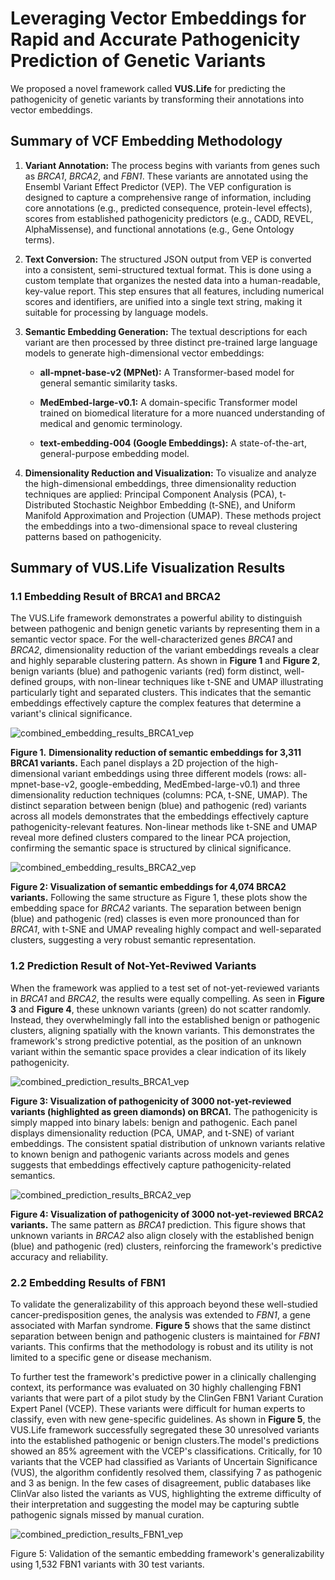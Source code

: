 # **Leveraging Vector Embeddings for Rapid and Accurate Pathogenicity Prediction of Genetic Variants**

We proposed a novel framework called **VUS.Life** for predicting the pathogenicity of genetic variants by transforming their annotations into vector embeddings.

## **Summary of VCF Embedding Methodology**

1. **Variant Annotation:** The process begins with variants from genes such as *BRCA1*, *BRCA2*, and *FBN1*. These variants are annotated using the Ensembl Variant Effect Predictor (VEP). The VEP configuration is designed to capture a comprehensive range of information, including core annotations (e.g., predicted consequence, protein-level effects), scores from established pathogenicity predictors (e.g., CADD, REVEL, AlphaMissense), and functional annotations (e.g., Gene Ontology terms).

2. **Text Conversion:** The structured JSON output from VEP is converted into a consistent, semi-structured textual format. This is done using a custom template that organizes the nested data into a human-readable, key-value report. This step ensures that all features, including numerical scores and identifiers, are unified into a single text string, making it suitable for processing by language models.

3. **Semantic Embedding Generation:** The textual descriptions for each variant are then processed by three distinct pre-trained large language models to generate high-dimensional vector embeddings:

   - **all-mpnet-base-v2 (MPNet):** A Transformer-based model for general semantic similarity tasks.

   - **MedEmbed-large-v0.1:** A domain-specific Transformer model trained on biomedical literature for a more nuanced understanding of medical and genomic terminology.

   - **text-embedding-004 (Google Embeddings):** A state-of-the-art, general-purpose embedding model.

4. **Dimensionality Reduction and Visualization:** To visualize and analyze the high-dimensional embeddings, three dimensionality reduction techniques are applied: Principal Component Analysis (PCA), t-Distributed Stochastic Neighbor Embedding (t-SNE), and Uniform Manifold Approximation and Projection (UMAP). These methods project the embeddings into a two-dimensional space to reveal clustering patterns based on pathogenicity.

## **Summary of VUS.Life Visualization Results**

### 1.1 Embedding Result of BRCA1 and BRCA2

The VUS.Life framework demonstrates a powerful ability to distinguish between pathogenic and benign genetic variants by representing them in a semantic vector space. For the well-characterized genes *BRCA1* and *BRCA2*, dimensionality reduction of the variant embeddings reveals a clear and highly separable clustering pattern. As shown in **Figure 1** and **Figure 2**, benign variants (blue) and pathogenic variants (red) form distinct, well-defined groups, with non-linear techniques like t-SNE and UMAP illustrating particularly tight and separated clusters. This indicates that the semantic embeddings effectively capture the complex features that determine a variant's clinical significance.

![combined_embedding_results_BRCA1_vep](../Results/assets/combined_embedding_results_BRCA1_vep.png)

**Figure 1.** **Dimensionality reduction of semantic embeddings for 3,311 BRCA1 variants.** Each panel displays a 2D projection of the high-dimensional variant embeddings using three different models (rows: all-mpnet-base-v2, google-embedding, MedEmbed-large-v0.1) and three dimensionality reduction techniques (columns: PCA, t-SNE, UMAP). The distinct separation between benign (blue) and pathogenic (red) variants across all models demonstrates that the embeddings effectively capture pathogenicity-relevant features. Non-linear methods like t-SNE and UMAP reveal more defined clusters compared to the linear PCA projection, confirming the semantic space is structured by clinical significance.

![combined_embedding_results_BRCA2_vep](../Results/assets/combined_embedding_results_BRCA2_vep.png)

**Figure 2: Visualization of semantic embeddings for 4,074 BRCA2 variants.** Following the same structure as Figure 1, these plots show the embedding space for *BRCA2* variants. The separation between benign (blue) and pathogenic (red) classes is even more pronounced than for *BRCA1*, with t-SNE and UMAP revealing highly compact and well-separated clusters, suggesting a very robust semantic representation.



### 1.2 Prediction Result of Not-Yet-Reviwed Variants

When the framework was applied to a test set of not-yet-reviewed variants in *BRCA1* and *BRCA2*, the results were equally compelling. As seen in **Figure 3** and **Figure 4**, these unknown variants (green) do not scatter randomly. Instead, they overwhelmingly fall into the established benign or pathogenic clusters, aligning spatially with the known variants. This demonstrates the framework's strong predictive potential, as the position of an unknown variant within the semantic space provides a clear indication of its likely pathogenicity.

![combined_prediction_results_BRCA1_vep](../Results/assets/combined_prediction_results_BRCA1_vep.png)

**Figure 3: Visualization of pathogenicity of 3000 not-yet-reviewed variants (highlighted as green diamonds) on BRCA1.** The pathogenicity is simply mapped into binary labels: benign and pathogenic. Each panel displays dimensionality reduction (PCA, UMAP, and t-SNE) of variant embeddings. The consistent spatial distribution of unknown variants relative to known benign and pathogenic variants across models and genes suggests that embeddings effectively capture pathogenicity-related semantics.

![combined_prediction_results_BRCA2_vep](../Results/assets/combined_prediction_results_BRCA2_vep.png)

**Figure 4: Visualization of pathogenicity of 3000 not-yet-reviewed BRCA2 variants.** The same pattern as *BRCA1* prediction. This figure shows that unknown variants in *BRCA2* also align closely with the established benign (blue) and pathogenic (red) clusters, reinforcing the framework's predictive accuracy and reliability.



### 2.2 Embedding Results of FBN1

To validate the generalizability of this approach beyond these well-studied cancer-predisposition genes, the analysis was extended to *FBN1*, a gene associated with Marfan syndrome. **Figure 5** shows that the same distinct separation between benign and pathogenic clusters is maintained for *FBN1* variants. This confirms that the methodology is robust and its utility is not limited to a specific gene or disease mechanism.

To further test the framework's predictive power in a clinically challenging context, its performance was evaluated on 30 highly challenging FBN1 variants that were part of a pilot study by the ClinGen FBN1 Variant Curation Expert Panel (VCEP). These variants were difficult for human experts to classify, even with new gene-specific guidelines. As shown in **Figure 5**, the VUS.Life framework successfully segregated these 30 unresolved variants into the established pathogenic or benign clusters.The model's predictions showed an 85% agreement with the VCEP's classifications. Critically, for 10 variants that the VCEP had classified as Variants of Uncertain Significance (VUS), the algorithm confidently resolved them, classifying 7 as pathogenic and 3 as benign. In the few cases of disagreement, public databases like ClinVar also listed the variants as VUS, highlighting the extreme difficulty of their interpretation and suggesting the model may be capturing subtle pathogenic signals missed by manual curation.

![combined_prediction_results_FBN1_vep](../Results/assets/combined_prediction_results_FBN1_vep.png)

Figure 5: Validation of the semantic embedding framework's generalizability using 1,532 FBN1 variants with 30 test variants. 